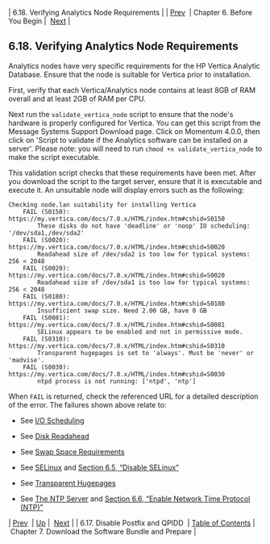| 6.18. Verifying Analytics Node Requirements |
| [Prev](byb.disable_postfix)  | Chapter 6. Before You Begin |  [Next](download_bundle) |

## 6.18. Verifying Analytics Node Requirements

Analytics nodes have very specific requirements for the HP Vertica Analytic Database. Ensure that the node is suitable for Vertica prior to installation.

First, verify that each Vertica/Analytics node contains at least 8GB of RAM overall and at least 2GB of RAM per CPU.

Next run the `validate_vertica_node` script to ensure that the node's hardware is properly configured for Vertica. You can get this script from the Message Systems Support Download page. Click on Momentum 4.0.0, then click on 'Script to validate if the Analytics software can be installed on a server'. Please note: you will need to run `chmod +x validate_vertica_node` to make the script executable.

This validation script checks that these requirements have been met. After you download the script to the target server, ensure that it is executable and execute it. An unsuitable node will display errors such as the following:

```
Checking node.lan suitability for installing Vertica
    FAIL (S0150): https://my.vertica.com/docs/7.0.x/HTML/index.htm#cshid=S0150
        These disks do not have 'deadline' or 'noop' IO scheduling: '/dev/sda1,/dev/sda2'
    FAIL (S0020): https://my.vertica.com/docs/7.0.x/HTML/index.htm#cshid=S0020
        Readahead size of /dev/sda2 is too low for typical systems: 256 < 2048
    FAIL (S0020): https://my.vertica.com/docs/7.0.x/HTML/index.htm#cshid=S0020
        Readahead size of /dev/sda1 is too low for typical systems: 256 < 2048
    FAIL (S0180): https://my.vertica.com/docs/7.0.x/HTML/index.htm#cshid=S0180
        Insufficient swap size. Need 2.00 GB, have 0 GB
    FAIL (S0081): https://my.vertica.com/docs/7.0.x/HTML/index.htm#cshid=S0081
        SELinux appears to be enabled and not in permissive mode.
    FAIL (S0310): https://my.vertica.com/docs/7.0.x/HTML/index.htm#cshid=S0310
        Transparent hugepages is set to 'always'. Must be 'never' or 'madvise'.
    FAIL (S0030): https://my.vertica.com/docs/7.0.x/HTML/index.htm#cshid=S0030
        ntpd process is not running: ['ntpd', 'ntp']
```

When `FAIL` is returned, check the referenced URL for a detailed description of the error. The failures shown above relate to:

*   See [I/O Scheduling](https://my.vertica.com/docs/7.0.x/HTML/index.htm#cshid=S0150)

*   See [Disk Readahead](https://my.vertica.com/docs/7.0.x/HTML/index.htm#cshid=S0020)

*   See [Swap Space Requirements](https://my.vertica.com/docs/7.0.x/HTML/index.htm#cshid=S0180)

*   See [SELinux](https://my.vertica.com/docs/7.0.x/HTML/index.htm#cshid=S0081) and [Section 6.5, “Disable SELinux”](byb.disable_selinux "6.5. Disable SELinux")

*   See [Transparent Hugepages](https://my.vertica.com/docs/7.0.x/HTML/index.htm#cshid=S0310)

*   See [The NTP Server](https://my.vertica.com/docs/7.0.x/HTML/index.htm#cshid=S0030) and [Section 6.6, “Enable Network Time Protocol (NTP)”](byb.ntp "6.6. Enable Network Time Protocol (NTP)")

| [Prev](byb.disable_postfix)  | [Up](before_you_begin) |  [Next](download_bundle) |
| 6.17. Disable Postfix and QPIDD  | [Table of Contents](index) |  Chapter 7. Download the Software Bundle and Prepare |

